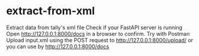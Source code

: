 # extract-from-xml
Extract data from tally's xml file 
Check if your FastAPI server is running
Open http://127.0.0.1:8000/docs in a browser to confirm.
Try with Postman
Upload input.xml using the POST request to http://127.0.0.1:8000/upload/
or you can use by http://127.0.0.1:8000/docs
